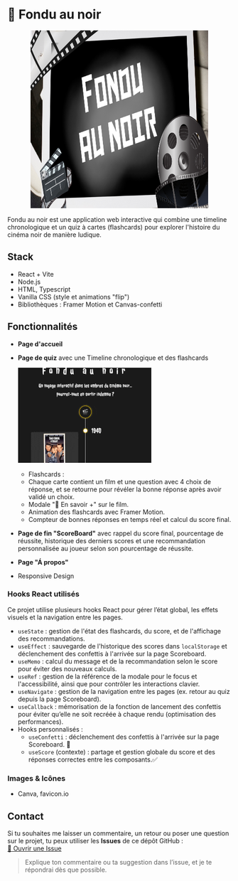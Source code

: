 # 🎥 Fondu au noir

<p align="center">
<img src="public/screenshots/screenshot-wide.png" alt="visuel du site" width="400" height="400">
</p>

Fondu au noir est une application web interactive qui combine une timeline chronologique et un quiz à cartes (flashcards) pour explorer l'histoire du cinéma noir de manière ludique.

## Stack

- React + Vite
- Node.js
- HTML, Typescript
- Vanilla CSS (style et animations "flip")
- Bibliothèques : Framer Motion et Canvas-confetti

## Fonctionnalités

- **Page d'accueil**
- **Page de quiz** avec une Timeline chronologique et des flashcards

  ![Animation de la flashcard](public/screenshots/flashcard.gif)

  - Flashcards :
  - Chaque carte contient un film et une question avec 4 choix de réponse, et se retourne pour révéler la bonne réponse après avoir validé un choix.
  - Modale "📖 En savoir +" sur le film.
  - Animation des flashcards avec Framer Motion.
  - Compteur de bonnes réponses en temps réel et calcul du score final.

- **Page de fin "ScoreBoard"** avec rappel du score final, pourcentage de réussite, historique des derniers scores et une recommandation personnalisée au joueur selon son pourcentage de réussite.
- **Page "Á propos"**
- Responsive Design
  <!-- - Flashcards :
  <p align="center">
    <img src="public/screenshots/flashcard.gif" alt="Animation de la flashcard" width="300">
  </p>
  <br>
  - chaque carte contient un film et une question avec 4 choix de réponse, et se retourne pour révéler la bonne réponse après avoir validé un choix.
  - modale "📖 En savoir +" sur le film.
  - animation des flashcards avec Framer Motion.
  - Compteur de bonnes réponses en temps réel, calcul du score final. -->

### Hooks React utilisés

Ce projet utilise plusieurs hooks React pour gérer l’état global, les effets visuels et la navigation entre les pages.

- `useState` : gestion de l'état des flashcards, du score, et de l'affichage des recommandations.
- `useEffect` : sauvegarde de l'historique des scores dans `localStorage` et déclenchement des confettis à l'arrivée sur la page Scoreboard.
- `useMemo` : calcul du message et de la recommandation selon le score pour éviter des nouveaux calculs.
- `useRef` : gestion de la référence de la modale pour le focus et l'accessibilité, ainsi que pour contrôler les interactions clavier.
- `useNavigate` : gestion de la navigation entre les pages (ex. retour au quiz depuis la page Scoreboard).
- `useCallback` : mémorisation de la fonction de lancement des confettis pour éviter qu’elle ne soit recréée à chaque rendu (optimisation des performances).
- Hooks personnalisés :
  - `useConfetti` : déclenchement des confettis à l'arrivée sur la page Scoreboard. 🎉
  - `useScore` (contexte) : partage et gestion globale du score et des réponses correctes entre les composants.✅

### Images & Icônes

- Canva, favicon.io

## Contact

Si tu souhaites me laisser un commentaire, un retour ou poser une question sur le projet, tu peux utiliser les **Issues** de ce dépôt GitHub :  
[💬 Ouvrir une Issue](https://github.com/EvaTP/fondu-au-noir/issues)

> Explique ton commentaire ou ta suggestion dans l’issue, et je te répondrai dès que possible.
